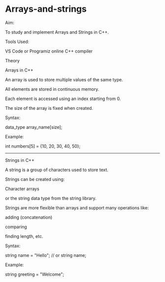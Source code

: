 # Arrays-and-strings

Aim:

To study and implement Arrays and Strings in C++.

Tools Used:

VS Code or Programiz online C++ compiler

Theory

Arrays in C++

An array is used to store multiple values of the same type.

All elements are stored in continuous memory.

Each element is accessed using an index starting from 0.

The size of the array is fixed when created.


Syntax:

data_type array_name[size];

Example:

int numbers[5] = {10, 20, 30, 40, 50};


---

Strings in C++

A string is a group of characters used to store text.

Strings can be created using:

Character arrays

or the string data type from the string library.


Strings are more flexible than arrays and support many operations like:

adding (concatenation)

comparing

finding length, etc.



Syntax:

string name = "Hello";
// or
string name;

Example:

string greeting = "Welcome";

